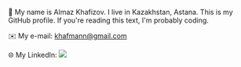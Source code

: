 👾 My name is Almaz Khafizov.
I live in Kazakhstan, Astana.
This is my GitHub profile.
If you're reading this text, I'm probably coding.



✉️ My e-mail: khafmann@gmail.com

🌐 My LinkedIn: <a href="https://www.linkedin.com/in/khafmann"><img src="https://img.shields.io/badge/LinkedIn-0077B5?style=for-the-badge&logo=linkedin&logoColor=white"></a>

